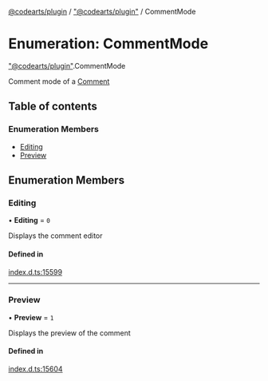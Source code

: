 [@codearts/plugin](../README.md) / ["@codearts/plugin"](../modules/_codearts_plugin_.md) / CommentMode

# Enumeration: CommentMode

["@codearts/plugin"](../modules/_codearts_plugin_.md).CommentMode

Comment mode of a [Comment](../interfaces/codearts_plugin_.Comment.md)

## Table of contents

### Enumeration Members

- [Editing](codearts_plugin_.CommentMode.md#editing)
- [Preview](codearts_plugin_.CommentMode.md#preview)

## Enumeration Members

### Editing

• **Editing** = ``0``

Displays the comment editor

#### Defined in

[index.d.ts:15599](https://github.com/shuyaqian/cloudide-plugin-api/blob/5b69219/index.d.ts#L15599)

___

### Preview

• **Preview** = ``1``

Displays the preview of the comment

#### Defined in

[index.d.ts:15604](https://github.com/shuyaqian/cloudide-plugin-api/blob/5b69219/index.d.ts#L15604)

